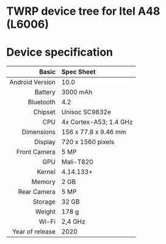 # TWRP device tree for Itel A48 (L6006)

# Device specification

Basic   | Spec Sheet
-------:|:------------------------
Android Version | 10.0
Battery | 3000 mAh
Bluetooth | 4.2
Chipset | Unisoc SC9832e
CPU     | 4x Cortex-A53; 1.4 GHz
Dimensions | 156 x 77.8 x 9.46 mm
Display | 720 x 1560 pixels
Front Camera | 5 MP
GPU     | Mali-T820
Kernel | 4.14.133+
Memory  | 2 GB
Rear Camera  | 5 MP
Storage | 32 GB
Weight | 178 g
Wi-Fi | 2,4 GHz
Year of release | 2020



